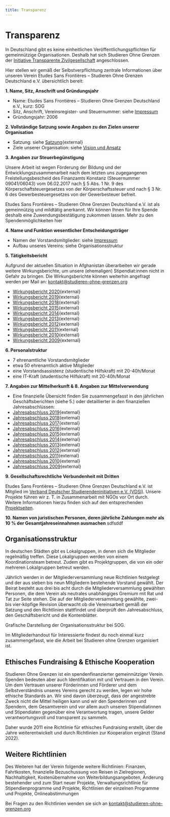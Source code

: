 ```yaml
---
title: Transparenz
---
```

# Transparenz

In Deutschland gibt es keine einheitlichen Veröffentlichungspflichten für gemeinnützige Organisationen. 
Deshalb hat sich Studieren Ohne Grenzen der [Initiative Transparente Zivilgesellschaft](https://www.transparente-zivilgesellschaft.de) angeschlossen. 

Hier stellen wir gemäß der Selbstverpflichtung zentrale Informationen über unseren Verein Etudes Sans Frontières – Studieren Ohne Grenzen Deutschland e.V. übersichtlich bereit:

**1. Name, Sitz, Anschrift und Gründungsjahr**
- Name: Etudes Sans Frontières – Studieren Ohne Grenzen Deutschland e.V., kurz: SOG
-	Sitz, Anschrift, Vereinsregister- und Steuernummer: siehe [Impressum](/imprint)
-	Gründungsjahr: 2006

**2. Vollständige Satzung sowie Angaben zu den Zielen unserer Organisation**
-	Satzung: siehe [Satzung](static/legal/Satzung_2024_11_09.pdf){external}
-	Ziele unserer Organisation: siehe [Vision und Ansatz](/about_us#vision-und-ansatz)

**3. Angaben zur Steuerbegünstigung**

Unsere Arbeit ist wegen Förderung der Bildung und der Entwicklungszusammenarbeit nach dem letzten uns zugegangenen Freistellungsbescheid des Finanzamts Konstanz (Steuernummer 09041/06043) vom 06.02.2017 nach § 5 Abs. 1 Nr. 9 des Körperschaftsteuergesetzes von der Körperschaftssteuer und nach § 3 Nr. 6 des Gewerbesteuergesetzes von der Gewerbesteuer befreit.

Etudes Sans Frontières – Studieren Ohne Grenzen Deutschland e.V. ist als gemeinnützig und mildtätig anerkannt. Wir können Ihnen für Ihre Spende deshalb eine Zuwendungsbestätigung zukommen lassen. Mehr zu den Spendenmöglichkeiten hier

**4. Name und Funktion wesentlicher Entscheidungsträger**
-	Namen der Vorstandsmitglieder: siehe [Impressum](/imprint)
-	Aufbau unseres Vereins: siehe Organisationsstruktur

**5. Tätigkeitsbericht**

Aufgrund der aktuellen Situation in Afghanistan überarbeiten wir gerade weitere Wirkungsberichte, um unsere (ehemaligen) Stipendiat:innen nicht in Gefahr zu bringen. Die Wirkungsberichte können weiterhin angefragt werden per Mail an: kontakt@studieren-ohne-grenzen.org

- [Wirkungsbericht 2020](static/legal/SOG_Wirkungsbericht_2020_Afghanistan_Aenderung.pdf){external}
- [Wirkungsbericht 2019](legal/){external}
- [Wirkungsbericht 2018](static/legal/SOG_Geschaeftsbericht_2018_Afghanistan_Aenderung.pdf){external}
- [Wirkungsbericht 2015](static/legal/SOG_Wirkungsbericht_2015_Afghanistan_Aenderung.pdf){external}
- [Wirkungsbericht 2014](legal/){external}
- [Wirkungsbericht 2013](legal/){external}
- [Wirkungsbericht 2012](legal/){external}
- [Wirkungsbericht 2011](legal/){external}
- [Wirkungsbericht 2010](legal/){external}
- [Wirkungsbericht 2009](legal/){external}

**6. Personalstruktur**
-	7 ehrenamtliche Vorstandsmitglieder
-	etwa 50 ehrenamtlich aktive Mitglieder
-	eine Vorstandsassistenz (studentische Hilfskraft) mit 20-40h/Monat
-	eine IT-Kraft (studentische Hilfskraft) mit 20-40h/Monat

**7. Angaben zur Mittelherkunft & 8. Angaben zur Mittelverwendung**
-	Eine finanzielle Übersicht finden Sie zusammengefasst in den jährlichen Geschäftsberichten (siehe 5.) oder detaillierter in den finanziellen Jahresabschlüssen:
  - [Jahresabschluss 2019](legal/Jahresabschluss-2019.pdf){external}
  - [Jahresabschluss 2018](legal/Jahresabschluss-2018.pdf){external}
  - [Jahresabschluss 2017](legal/Jahresabschluss-2017.pdf){external}
  - [Jahresabschluss 2016](legal/Jahresabschluss-2016.pdf){external}
  - [Jahresabschluss 2015](legal/Jahresabschluss-2015.pdf){external}
  - [Jahresabschluss 2014](legal/Jahresabschluss-2014.pdf){external}
  - [Jahresabschluss 2013](legal/Jahresabschluss-2013.pdf){external}
  - [Jahresabschluss 2012](legal/Jahresabschluss-2012.pdf){external}
  - [Jahresabschluss 2011](legal/Jahresabschluss-2011.pdf){external}
  - [Jahresabschluss 2010](legal/Jahresabschluss-2010.pdf){external}
  - [Jahresabschluss 2009](legal/Jahresabschluss-2009.pdf){external}


**9. Gesellschaftsrechtliche Verbundenheit mit Dritten**

Etudes Sans Frontières – Studieren Ohne Grenzen Deutschland e.V. ist Mitglied im [Verband Deutscher Studierendeninitiativen e.V. (VDSI)](https://www.vdsi.org). Unsere Projekte führen wir z. T. in Zusammenarbeit mit NGOs vor Ort durch. Weitere Informationen hierzu finden sich auf den entsprechenden [Projektseiten](/our_work).

**10. Namen von juristischen Personen, deren jährliche Zahlungen mehr als 10 % der Gesamtjahreseinnahmen ausmachen**
sdfsddf

## Organisationsstruktur

In deutschen Städten gibt es Lokalgruppen, in denen sich die Mitglieder regelmäßig treffen. Diese Lokalgruppen werden von einem Koordinationsteam betreut. Zudem gibt es Projektgruppen, die von ein oder mehreren Lokalgruppen betreut werden. 

Jährlich werden in der Mitgliederversammlung neue Richtlinien festgelegt und der aus sieben bis neun Mitgliedern bestehende Vorstand gewählt. Der Beirat besteht aus drei bis acht durch die Mitgliederversammlung gewählten Personen, die dem Verein als neutrales unabhängiges Gremium mit Rat und Tat zur Seite stehen. Die auf der Mitgliederversammlung gewählte, zwei- bis vier-köpfige Revision überwacht ob die Vereinsarbeit gemäß der Satzung und den Richtlinien stattfindet und überprüft den Jahresabschluss, den Geschäftsbericht und die Kontenblätter.


Grafische Darstellung der Organisationsstruktur bei SOG.

Im Mitgliederhandout für Interessierte findest du noch einmal kurz zusammengefasst, wie die Arbeit bei Studieren ohne Grenzen organisiert ist.

## Ethisches Fundraising & Ethische Kooperation 
Studieren Ohne Grenzen ist ein spendenfinanzierter gemeinnütziger Verein. Spenden bedeuten aber auch Identifikation mit und Vertrauen in den Verein. Um dem Vertrauen unserer Förderinnen und Förderer und dem Selbstverständnis unseres Vereins gerecht zu werden, legen wir hohe ethische Standards an. Wir sind davon überzeugt, dass der angestrebte Zweck nicht die Mittel heiligen kann und wir den Spenderinnen und Spendern, dem Gesamtverein und vor allem auch unseren Stipendiatinnen und Stipendiaten gegenüber eine Verantwortung tragen, unsere Gelder verantwortungsvoll und transparent zu sammeln. 

Daher wurde 2011 eine Richtlinie für ethisches Fundraising erstellt, über die Jahre weiterentwickelt und durch Richtlinien zur Kooperation ergänzt (Stand 2022). 

## Weitere Richtlinien
Des Weiteren hat der Verein folgende weitere Richtlinien: Finanzen, Fahrtkosten, finanzielle Bezuschussung von Reisen in Zielregionen, Nachhaltigkeit, Kostenübernahme von Weiterbildungsangeboten, Änderung bestehender und zum Start neuer Projekte, Verwaltungsrichtlinie für Stipendienprogramme und Projekte, Richtlinien der einzelnen Programme und Projekte, Onlineabstimmungen

Bei Fragen zu den Richtlinien wenden sie sich an kontakt@studieren-ohne-grenzen.org
